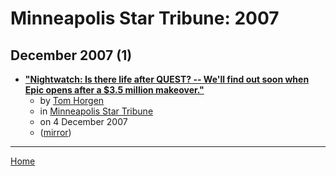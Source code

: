 # Minneapolis Star Tribune: 2007

## December 2007 (1)

 - [**"Nightwatch: Is there life after QUEST? -- We'll find out soon when Epic opens after a $3.5 million makeover."**](https://www.startribune.com/is-there-life-after-quest/11927641/)
    - by [Tom Horgen](../../../authors/tom-horgen/index.md)
    - in [Minneapolis Star Tribune](../../../publications/k-o/minneapolis-star-tribune/index.md)
    - on 4 December 2007
    - ([mirror](https://web.archive.org/web/*/https://www.startribune.com/is-there-life-after-quest/11927641/))

----

[Home](../index.md)
